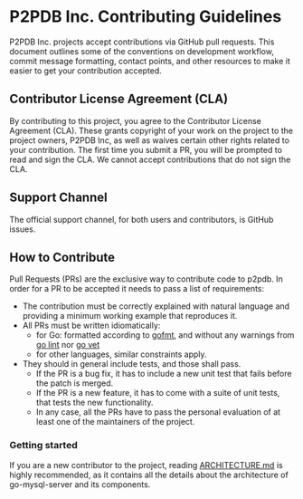 # P2PDB Inc. Contributing Guidelines

P2PDB Inc. projects accept contributions via GitHub pull requests.
This document outlines some of the conventions on development
workflow, commit message formatting, contact points, and other
resources to make it easier to get your contribution accepted.

## Contributor License Agreement (CLA)

By contributing to this project, you agree to the Contributor License Agreement (CLA). These grants copyright of your work on the project to the project owners, P2PDB Inc, as well as waives certain other rights related to your contribution. The first time you submit a PR, you will be prompted to read and sign the CLA. We cannot accept contributions that do not sign the CLA.

## Support Channel

The official support channel, for both users and contributors, is
GitHub issues.

## How to Contribute

Pull Requests (PRs) are the exclusive way to contribute code to
p2pdb.  In order for a PR to be accepted it needs to pass a
list of requirements:

- The contribution must be correctly explained with natural language
  and providing a minimum working example that reproduces it.
- All PRs must be written idiomatically:
    - for Go: formatted according to
      [gofmt](https://golang.org/cmd/gofmt/), and without any warnings
      from [go lint](https://github.com/golang/lint) nor [go
      vet](https://golang.org/cmd/vet/)
    - for other languages, similar constraints apply.
- They should in general include tests, and those shall pass.
    - If the PR is a bug fix, it has to include a new unit test that
      fails before the patch is merged.
    - If the PR is a new feature, it has to come with a suite of unit
      tests, that tests the new functionality.
    - In any case, all the PRs have to pass the personal evaluation of
      at least one of the maintainers of the project.

### Getting started

If you are a new contributor to the project, reading
[ARCHITECTURE.md](zh-cn/p2pdb-server/ARCHITECTURE.md) is highly recommended, as it
contains all the details about the architecture of go-mysql-server and
its components.

